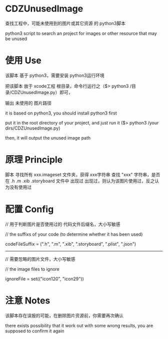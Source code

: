 CDZUnusedImage
==============

查找工程中，可能未使用到的图片或其它资源 的 python3脚本

python3 script to search an project for images or other resource that may be unused

使用 Use
==============

该脚本 基于 python3，需要安装 python3运行环境

把该脚本 放于 xcode工程 根目录，命令行运行之（$> python3 /目录/CDZUnusedImage.py）即可，

输出 未使用的 图片路径


it is based on python3, you should install python3 first

put it in the root directory of your project, and just run it ($> python3 /your dirs/CDZUnusedImage.py)

then, it will output the unused image path 

原理 Principle
==============
脚本 寻找所有 xxx.imageset 文件夹，获得 xxx字符串
查找 "xxx" 字符串，是否在 .h .m .xib .storyboard 文件中 出现过
出现过，则认为该图片使用过，反之认为没有使用过

配置 Config
==============

// 用于判断图片是否使用过的 代码文件后缀名，大小写敏感

// the suffixs of your code (to determine whether it has been used)

codeFileSuffix = (".h", ".m", ".xib", ".storyboard", ".plist", ".json")

----------

// 需要忽略的图片文件，大小写敏感

// the image files to ignore

ignoreFile = set(("icon120", "icon29"))

注意 Notes
==============
该脚本存在误报的可能，在删除图片资源前，你需要再次确认

there exists possibility that it work out with some wrong results, you are supposed to confirm it again 
